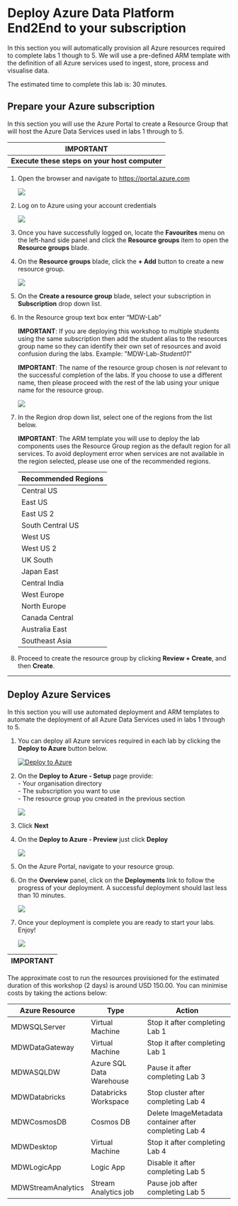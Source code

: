 # Deploy Azure Data Platform End2End to your subscription

In this section you will automatically provision all Azure resources required to complete labs 1 though to 5. We will use a pre-defined ARM template with the definition of all Azure services used to ingest, store, process and visualise data. 

The estimated time to complete this lab is: 30 minutes.

## Prepare your Azure subscription
In this section you will use the Azure Portal to create a Resource Group that will host the Azure Data Services used in labs 1 through to 5.

**IMPORTANT**|
-------------|
**Execute these steps on your host computer**|

1.	Open the browser and navigate to https://portal.azure.com

    ![](./Media/Lab0-Image01.png)

2.	Log on to Azure using your account credentials

    ![](./Media/Lab0-Image02.png)

3.	Once you have successfully logged on, locate the **Favourites** menu on the left-hand side panel and click the **Resource groups** item to open the **Resource groups** blade.

4.	On the **Resource groups** blade, click the **+ Add** button to create a new resource group.

    ![](./Media/Lab0-Image03.png)

5.	On the **Create a resource group** blade, select your subscription in **Subscription** drop down list.

6.	In the Resource group text box enter “MDW-Lab”

    **IMPORTANT**: If you are deploying this workshop to multiple students using the same subscription then add the student alias to the resources group name so they can identify their own set of resources and avoid confusion during the labs. Example: "MDW-Lab-*Student01*"

    **IMPORTANT**: The name of the resource group chosen is *not* relevant to the successful completion of the labs. If you choose to use a different name, then please proceed with the rest of the lab using your unique name for the resource group.

    ![](./Media/Lab0-Image04.png)

8.	In the Region drop down list, select one of the regions from the list below.

    **IMPORTANT**: The ARM template you will use to deploy the lab components uses the Resource Group region as the default region for all services. To avoid deployment error when services are not available in the region selected, please use one of the recommended regions.

    Recommended Regions|
    -------------------|
    Central US|
    East US|
    East US 2|
    South Central US|
    West US|
    West US 2|
    UK South|
    Japan East|
    Central India|
    West Europe|
    North Europe|
    Canada Central|
    Australia East|
    Southeast Asia|

9.	Proceed to create the resource group by clicking **Review + Create**, and then **Create**.

--------------------------------------
## Deploy Azure Services
In this section you will use automated deployment and ARM templates to automate the deployment of all Azure Data Services used in labs 1 through to 5.

1. You can deploy all Azure services required in each lab by clicking the **Deploy to Azure** button below. 

    [![Deploy to Azure](https://azuredeploy.net/deploybutton.png)](https://azuredeploy.net/)

2. On the **Deploy to Azure - Setup** page provide:
    <br>- Your organisation directory
    <br>- The subscription you want to use
    <br>- The resource group you created in the previous section

    ![](./Media/Lab0-Image06.png)

3. Click **Next**

4. On the **Deploy to Azure - Preview** just click **Deploy**

    ![](./Media/Lab0-Image07.png)

5. On the Azure Portal, navigate to your resource group.

6. On the **Overview** panel, click on the **Deployments** link to follow the progress of your deployment. A successful deployment should last less than 10 minutes.

    ![](./Media/Lab0-Image08.png)

7. Once your deployment is complete you are ready to start your labs. Enjoy!

    ![](./Media/Lab0-Image09.png)

**IMPORTANT**|
-------------|
The approximate cost to run the resources provisioned for the estimated duration of this workshop (2 days) is around USD 150.00. You can minimise costs by taking the actions below:

Azure Resource | Type | Action |
---------------|------|--------|
MDWSQLServer   | Virtual Machine |Stop it after completing Lab 1|
MDWDataGateway | Virtual Machine |Stop it after completing Lab 1|
MDWASQLDW      | Azure SQL Data Warehouse | Pause it after completing Lab 3|
MDWDatabricks | Databricks Workspace | Stop cluster after completing Lab 4
MDWCosmosDB   | Cosmos DB | Delete ImageMetadata container after completing Lab 4
MDWDesktop | Virtual Machine | Stop it after completing Lab 4
MDWLogicApp | Logic App | Disable it after completing Lab 5
MDWStreamAnalytics | Stream Analytics job | Pause job after completing Lab 5
